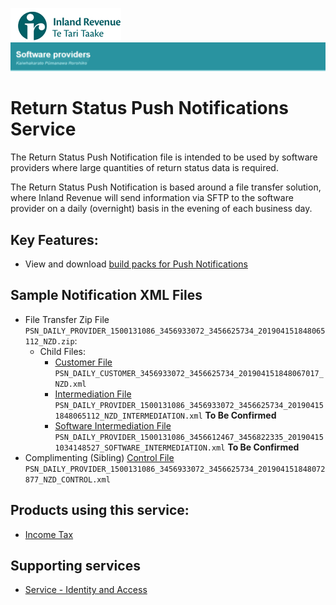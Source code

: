 ![IRD logo](../Images/IRlogo.gif)
![Software Dev](../Images/SoftwareDev.png)

# Return Status Push Notifications Service 

The Return Status Push Notification file is intended to be used by software providers where 
large quantities of return status data is required. 

The Return Status Push Notification is based around a file transfer solution, where Inland 
Revenue will send information via SFTP to the software provider on a daily (overnight) basis in 
the evening of each business day.  

## Key Features:
* View and download [build packs for Push Notifications](Gateway%20Services%20Build%20Pack%20-%20Push%20Notifications.pdf)

## Sample Notification XML Files
* File Transfer Zip File `PSN_DAILY_PROVIDER_1500131086_3456933072_3456625734_201904151848065112_NZD.zip`:
    * Child Files:
        *  [Customer File](Sample%20Files/PSN_DAILY_CUSTOMER_3456933072_3456625734_201904151848067017_NZD.xml) `PSN_DAILY_CUSTOMER_3456933072_3456625734_201904151848067017_NZD.xml`
        * [Intermediation File](Sample%20Files/PSN_DAILY_PROVIDER_1500131086_3456933072_3456625734_201904151848065112_NZD_INTERMEDIATION.xml)	`PSN_DAILY_PROVIDER_1500131086_3456933072_3456625734_201904151848065112_NZD_INTERMEDIATION.xml` __To Be Confirmed__
        * [Software Intermediation File](PSN_DAILY_PROVIDER_1500131086_3456612467_3456822335_201904151034148527_SOFTWARE_INTERMEDIATION.xml) `PSN_DAILY_PROVIDER_1500131086_3456612467_3456822335_201904151034148527_SOFTWARE_INTERMEDIATION.xml` __To Be Confirmed__ 
* Complimenting (Sibling) [Control File](Sample%20Files/PSN_DAILY_PROVIDER_1500131086_3456933072_3456625734_201904151848072877_NZD_CONTROL.xml) `PSN_DAILY_PROVIDER_1500131086_3456933072_3456625734_201904151848072877_NZD_CONTROL.xml`


## Products using this service:
* [Income Tax](../Product%20-%20Income%20Tax/)

## Supporting services
* [Service - Identity and Access](../Service%20-%20Identity%20and%20Access/Latest/)



